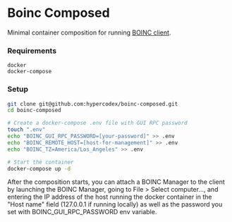 
# Boinc Composed

Minimal container composition for running [BOINC client](https://hub.docker.com/r/boinc/client/). 


### Requirements

```
docker
docker-compose
```


### Setup 

```bash
git clone git@github.com:hypercodex/boinc-composed.git
cd boinc-composed

# Create a docker-compose .env file with GUI RPC password
touch ".env"
echo "BOINC_GUI_RPC_PASSWORD=[your-password]" >> .env
echo "BOINC_REMOTE_HOST=[host-for-management]" >> .env
echo "BOINC_TZ=America/Los_Angeles" >> .env

# Start the container
docker-compose up -d
```

After the composition starts, you can attach a BOINC Manager to the client by launching the BOINC Manager, going to File > Select computer..., and entering the IP address of the host running the docker container in the "Host name" field (127.0.0.1 if running locally) as well as the password you set with BOINC_GUI_RPC_PASSWORD env variable. 
